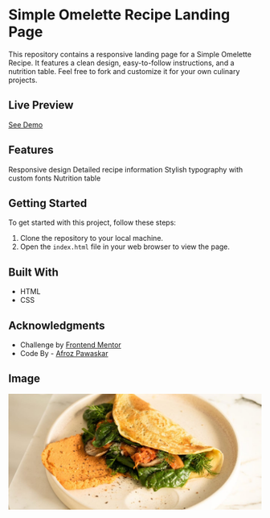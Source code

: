 # Simple Omelette Recipe Landing Page

This repository contains a responsive landing page for a Simple Omelette Recipe. It features a clean design, easy-to-follow instructions, and a nutrition table. Feel free to fork and customize it for your own culinary projects.

## Live Preview
[See Demo](https://afrozpawaskar.github.io/recipePage/)

## Features
Responsive design
Detailed recipe information
Stylish typography with custom fonts
Nutrition table

## Getting Started

To get started with this project, follow these steps:

1. Clone the repository to your local machine.
2. Open the `index.html` file in your web browser to view the page.

## Built With

- HTML
- CSS

## Acknowledgments

- Challenge by [Frontend Mentor](https://www.frontendmentor.io/challenges)
- Code By - [Afroz Pawaskar](https://github.com/afrozpawaskar17026)

## Image
![Omelette Recipe](/image-omelette.jpeg)

